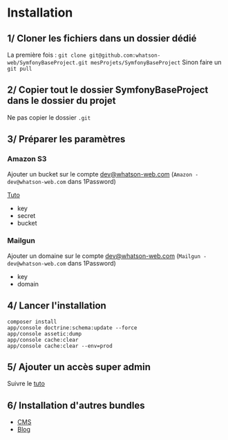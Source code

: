 # Installation
## 1/ Cloner les fichiers dans un dossier dédié
La première fois : 
`git clone git@github.com:whatson-web/SymfonyBaseProject.git mesProjets/SymfonyBaseProject`
Sinon faire un `git pull`

## 2/ Copier tout le dossier SymfonyBaseProject dans le dossier du projet
Ne pas copier le dossier `.git`

## 3/ Préparer les paramètres
### Amazon S3
Ajouter un bucket sur le compte dev@whatson-web.com (`Amazon - dev@whatson-web.com` dans 1Password)

[Tuto](https://github.com/whatson-web/wiki/blob/master/Proc%C3%A9dures/D%C3%A9veloppement/Amazon/Cr%C3%A9ation%20Bucket%20Amazon%20S3.md)

- key
- secret
- bucket

### Mailgun
Ajouter un domaine sur le compte dev@whatson-web.com (`Mailgun - dev@whatson-web.com` dans 1Password)

- key
- domain

## 4/ Lancer l'installation
	composer install
	app/console doctrine:schema:update --force
	app/console assetic:dump
	app/console cache:clear
	app/console cache:clear --env=prod
	
## 5/ Ajouter un accès super admin
Suivre le [tuto](https://github.com/whatson-web/wiki/blob/master/Proc%C3%A9dures/Administration/Cr%C3%A9ation%20super%20admin.md)

## 6/ Installation d'autres bundles
- [CMS](https://github.com/whatson-web/CmsBundle/blob/master/docs/Installation.md)
- [Blog](https://github.com/whatson-web/BlogBundle/blob/master/docs/Installation.md)